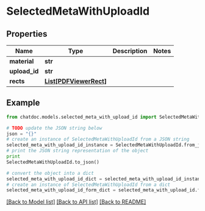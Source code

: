 # SelectedMetaWithUploadId


## Properties
Name | Type | Description | Notes
------------ | ------------- | ------------- | -------------
**material** | **str** |  | 
**upload_id** | **str** |  | 
**rects** | [**List[PDFViewerRect]**](PDFViewerRect.md) |  | 

## Example

```python
from chatdoc.models.selected_meta_with_upload_id import SelectedMetaWithUploadId

# TODO update the JSON string below
json = "{}"
# create an instance of SelectedMetaWithUploadId from a JSON string
selected_meta_with_upload_id_instance = SelectedMetaWithUploadId.from_json(json)
# print the JSON string representation of the object
print
SelectedMetaWithUploadId.to_json()

# convert the object into a dict
selected_meta_with_upload_id_dict = selected_meta_with_upload_id_instance.to_dict()
# create an instance of SelectedMetaWithUploadId from a dict
selected_meta_with_upload_id_form_dict = selected_meta_with_upload_id.from_dict(selected_meta_with_upload_id_dict)
```
[[Back to Model list]](../README.md#documentation-for-models) [[Back to API list]](../README.md#documentation-for-api-endpoints) [[Back to README]](../README.md)


